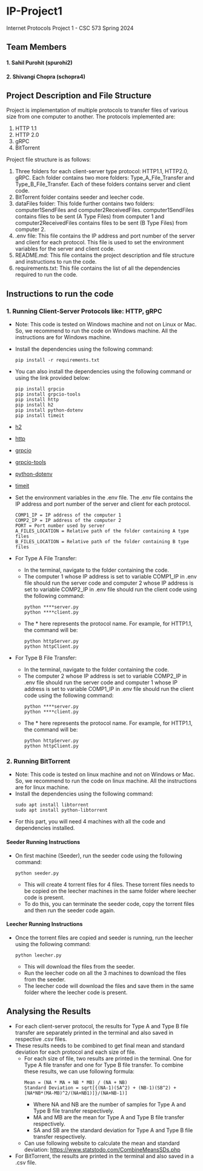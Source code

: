 # IP-Project1
Internet Protocols Project 1 - CSC 573 Spring 2024

## Team Members

#### 1. Sahil Purohit (spurohi2)
#### 2. Shivangi Chopra (schopra4)


## Project Description and File Structure
Project is implementation of multiple protocols to transfer files of various size from one computer to another. The protocols implemented are:
1. HTTP 1.1
2. HTTP 2.0
3. gRPC
4. BitTorrent

Project file structure is as follows:
1. Three folders for each client-server type protocol: HTTP1.1, HTTP2.0, gRPC. Each folder contains two more folders: Type_A_File_Transfer and Type_B_File_Transfer. Each of these folders contains server and client code.
2. BitTorrent folder contains seeder and leecher code.
3. dataFiles folder: This folde further contains two folders: computer1SendFiles and computer2ReceivedFiles. computer1SendFiles contains files to be sent (A Type Files) from computer 1 and computer2ReceivedFiles contains files to be sent (B Type Files) from computer 2.
4. .env file: This file contains the IP address and port number of the server and client for each protocol. This file is used to set the environment variables for the server and client code.
5. README.md: This file contains the project description and file structure and instructions to run the code.
6. requirements.txt: This file contains the list of all the dependencies required to run the code.

## Instructions to run the code
### 1. Running Client-Server Protocols like: HTTP, gRPC
- Note: This code is tested on Windows machine and not on Linux or Mac. So, we recommend to run the code on Windows machine. All the instructions are for Windows machine.
- Install the dependencies using the following command:
    ```
    pip install -r requirements.txt
    ```
- You can also install the dependencies using the following command or using the link provided below:
    ```
    pip install grpcio
    pip install grpcio-tools
    pip install http
    pip install h2
    pip install python-dotenv
    pip install timeit
    ```
- [h2](https://pypi.org/project/h2/)
- [http](https://pypi.org/project/http/)
- [grpcio](https://pypi.org/project/grpcio/)
- [grpcio-tools](https://pypi.org/project/grpcio-tools/)
- [python-dotenv](https://pypi.org/project/python-dotenv/)
- [timeit](https://pypi.org/project/timeit/)

- Set the environment variables in the .env file. The .env file contains the IP address and port number of the server and client for each protocol.
    ```
    COMP1_IP = IP address of the computer 1
    COMP2_IP = IP address of the computer 2
    PORT = Port number used by server
    A_FILES_LOCATION = Relative path of the folder containing A type files
    B_FILES_LOCATION = Relative path of the folder containing B type files
    ```
- For Type A File Transfer:
    - In the terminal, navigate to the folder containing the  code.
    - The computer 1 whose IP address is set to variable COMP1_IP in .env file should run the server code and computer 2 whose IP address is set to variable COMP2_IP in .env file should run the client code using the following command:
        ```
        python ****server.py
        python ****client.py
        ```
    - The * here represents the protocol name. For example, for HTTP1.1, the command will be:
        ```
        python httpServer.py
        python httpClient.py
        ```
- For Type B File Transfer:
    - In the terminal, navigate to the folder containing the  code.
    - The computer 2 whose IP address is set to variable COMP2_IP in .env file should run the server code and computer 1 whose IP address is set to variable COMP1_IP in .env file should run the client code using the following command:
        ```
        python ****server.py
        python ****client.py
        ```
    - The * here represents the protocol name. For example, for HTTP1.1, the command will be:
        ```
        python httpServer.py
        python httpClient.py
        ```
### 2. Running BitTorrent
- Note: This code is tested on linux machine and not on Windows or Mac. So, we recommend to run the code on linux machine. All the instructions are for linux machine.
- Install the dependencies using the following command:
    ```
    sudo apt install libtorrent
    sudo apt install python-libtorrent
    ```
- For this part, you will need 4 machines with all the code and dependencies installed.
#### Seeder Running Instructions
- On first machine (Seeder), run the seeder code using the following command:
    ```
    python seeder.py
    ```
    - This will create 4 torrent files for 4 files. These torrent files needs to be copied on the leecher machines in the same folder where leecher code is present.
    - To do this, you can terminate the seeder code, copy the torrent files and then run the seeder code again.
#### Leecher Running Instructions
- Once the torrent files are copied and seeder is running, run the leecher using the following command:
    ```
    python leecher.py
    ```
    - This will download the files from the seeder.
    - Run the leecher code on all the 3 machines to download the files from the seeder.
    - The leecher code will download the files and save them in the same folder where the leecher code is present.


## Analysing the Results
- For each client-server protocol, the results for Type A and Type B file transfer are separately printed in the terminal and also saved in respective .csv files.
- These results needs to be combined to get final mean and standard deviation for each protocol and each size of file.
    - For each size of file, two results are printed in the terminal. One for Type A file transfer and one for Type B file transfer. To combine these results, we can use following formula:
        ```
        Mean = (NA * MA + NB * MB) / (NA + NB)
        Standard Deviation = sqrt[{(NA-1)(SA^2) + (NB-1)(SB^2) + [NA*NB*(MA-MB)^2/(NA+NB1)]}/(NA+NB-1)]
        ```
        - Where NA and NB are the number of samples for Type A and Type B file transfer respectively.
        - MA and MB are the mean for Type A and Type B file transfer respectively.
        - SA and SB are the standard deviation for Type A and Type B file transfer respectively.
    - Can use following website to calculate the mean and standard deviation: https://www.statstodo.com/CombineMeansSDs.php
- For BitTorrent, the results are printed in the terminal and also saved in a .csv file.
